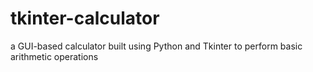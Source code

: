 # tkinter-calculator
a GUI-based calculator built using Python and Tkinter to perform basic arithmetic operations 
